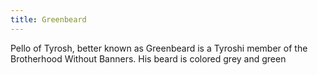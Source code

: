 ```yaml
---
title: Greenbeard
---
```


Pello of Tyrosh, better known as Greenbeard is a Tyroshi member of the Brotherhood Without Banners. His beard is colored grey and green


